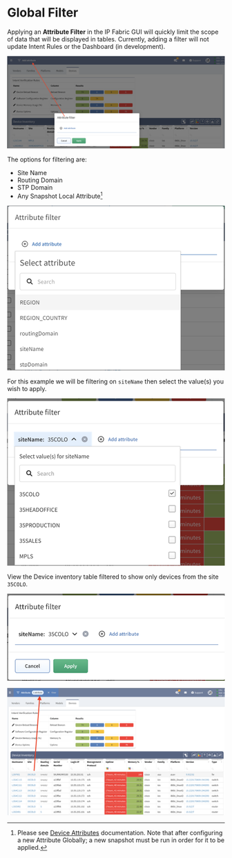# Global Filter

Applying an **Attribute Filter** in the IP Fabric GUI will quickly limit the
scope of data that will be displayed in tables. Currently, adding a filter will
not update Intent Rules or the Dashboard (in development).

![global_filter](global_filter.png)

The options for filtering are:

- Site Name
- Routing Domain
- STP Domain
- Any Snapshot Local Attribute[^1]

[^1]:
    Please see [Device Attributes](../IP_Fabric_Settings/device_attributes.md)
    documentation. Note that after configuring a new Attribute Globally; a new
    snapshot must be run in order for it to be applied.

![attributes_options](attributes_options.png)

For this example we will be filtering on `siteName` then select the value(s)
you wish to apply.

![filter_values](filter_values.png)

View the Device inventory table filtered to show only devices from the
site `35COLO`.

![attributes_site](attributes_site.png)

![filtered_devices](filtered_devices.png)
